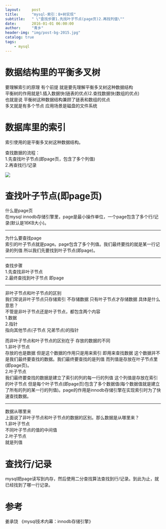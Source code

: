 ```yaml
---
layout:     post
title:      "mysql-索引：B+树实现"
subtitle:   " \"查找步骤1.先找叶子节点(page页)2.再找列值\""
date:       2016-01-01 06:00:00
author:     "青乡"
header-img: "img/post-bg-2015.jpg"
catalog: true
tags:
    - mysql
---
```



# 数据结构里的平衡多叉树
要理解索引的原理 有个前提 就是要先理解平衡多叉树这种数据结构  
平衡树的作用就是1.插入数据快(链表的优点)2.查找数据快(数组的优点)  
也就是说 平衡树这种数据结构兼顾了链表和数组的优点  
多叉就是有多个节点 应用场景是磁盘的文件系统  

# 数据库里的索引
索引使用的是平衡多叉树这种数据结构。

查找数据的流程：  
1.先查找叶子节点(即page页，包含了多个列值)  
2.再查找行/记录


![](https://user-gold-cdn.xitu.io/2019/4/6/169f0e88c908d89d?w=3360&h=2100&f=png&s=1296894)

# 查找叶子节点(即page页)
什么是page页  
在mysql innodb存储引擎里，page是最小操作单位，一个page包含了多个行/记录(默认是16KB大小)。

---
为什么要查找page  
索引的叶子节点就是page。page包含了多个列值。我们最终要找的就是某一行记录的列值 所以我们先要找到叶子节点(即page)。

---
查找步骤  
1.先查找非叶子节点  
2.最终查找到叶子节点 即page

---
非叶子节点和叶子节点的区别  
我们常说非叶子节点只存储索引 不存储数据 只有叶子节点才存储数据 具体是什么意思？  
不管是非叶子节点还是叶子节点，都包含两个内容  
1.数据  
2.指针  
指向其他节点(子节点 兄弟节点)的指针

而非叶子节点和叶子节点的区别在于 存放的数据的不同  
1.非叶子节点  
存放的也是数据 但是这个数据的作用只是用来索引 即用来查找数据   这个数据并不是我们最终要查找的数据。我们最终要查找的是列值   而列值是存放在叶子节点里(即page页)。  
2.叶子节点  
我们最终要查找的数据是建立了索引的列的每一行的列值 这个列值是存放在索引的叶子节点   但是每个叶子节点(即page页)包含了多个数据值(每个数据值就是建立了所有的列的某一行的列值)。page的作用是innodb存储引擎在实现索引时为了快速查找数据。

---
数据从哪里来  
上面说了非叶子节点和叶子节点的数据的区别。那么数据是从哪里来？  
1.非叶子节点  
不同叶子节点的值的中间值  
2.叶子节点  
就是列值



# 查找行/记录
mysql把page读写到内存，然后使用二分查找算法查找到行/记录。到此为止，就已经找到了哪一行记录。

# 参考
姜承饶 《mysql技术内幕：innodb存储引擎》



